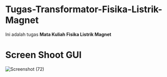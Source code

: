 # Tugas-Transformator-Fisika-Listrik-Magnet

Ini adalah tugas **Mata Kuliah Fisika Listrik Magnet**

# Screen Shoot GUI
![Screenshot (72)](https://user-images.githubusercontent.com/47202729/86482181-a419c200-bd7b-11ea-975f-d55b7fc87b40.png)



